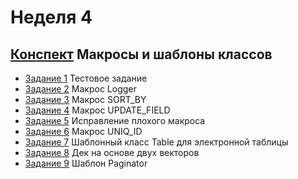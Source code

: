 # Неделя 4 
## [Конспект](week4.pdf) Макросы и шаблоны классов

* [Задание 1](01_Practice_Programming_Assignment/README.md) Тестовое задание
* [Задание 2](02_Practice_Programming_Assignment/README.md) Макрос Logger
* [Задание 3](03_Programming_Assignment/README.md) Макрос SORT_BY
* [Задание 4](04_Programming_Assignment/README.md) Макрос UPDATE_FIELD
* [Задание 5](05_Programming_Assignment/README.md) Исправление плохого макроса
* [Задание 6](06_Practice_Programming_Assignment/README.md) Макрос UNIQ_ID
* [Задание 7](07_Practice_Programming_Assignment/README.md) Шаблонный класс Table для электронной таблицы
* [Задание 8](08_Programming_Assignment/README.md) Дек на основе двух векторов
* [Задание 9](09_Programming_Assignment/README.md) Шаблон Paginator
